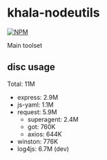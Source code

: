 # khala-nodeutils

[![NPM](https://nodei.co/npm/khala-nodeutils.png)](https://nodei.co/npm/khala-nodeutils/)

Main toolset

## disc usage
Total: 11M
- express:  2.9M
- js-yaml:  1.1M
- request:  5.9M
    - superagent:   2.4M
    - got:          760K 
    - axios:        644K
- winston:  776K
- log4js:   6.7M    (dev)
